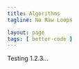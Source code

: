 ```yaml
---
title: Algorithms
tagline: No Raw Loops

layout: page
tags: [ better-code ]
---
```


Testing 1.2.3...
